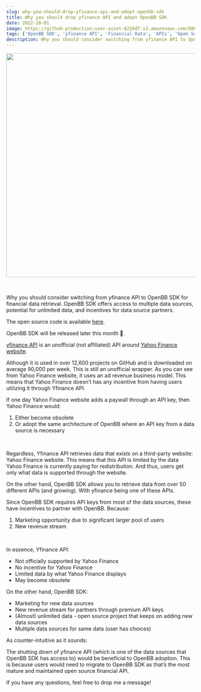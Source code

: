 ```yaml
---
slug: why-you-should-drop-yfinance-api-and-adopt-openbb-sdk
title: Why you should drop yfinance API and adopt OpenBB SDK
date: 2022-10-01
image: https://github-production-user-asset-6210df.s3.amazonaws.com/88618738/280499631-0a3d1183-aeff-441b-96ad-88c8b8c49280.png
tags: ['OpenBB SDK', 'yfinance API', 'Financial Data', 'APIs', 'Open Source']
description: Why you should consider switching from yfinance API to OpenBB SDK for financial data retrieval. OpenBB SDK offers access to multiple data sources, potential for unlimited data, and incentives for data source partners.
---
```


<p align="center">
    <img width="600" src="https://github-production-user-asset-6210df.s3.amazonaws.com/88618738/280499631-0a3d1183-aeff-441b-96ad-88c8b8c49280.png"/>
</p>

<br />

Why you should consider switching from yfinance API to OpenBB SDK for financial data retrieval. OpenBB SDK offers access to multiple data sources, potential for unlimited data, and incentives for data source partners.

The open source code is available [here](https://github.com/DidierRLopes/GamestonkTerminal).

<!-- truncate -->

<div style={{borderTop: '1px solid #0088CC', margin: '1.5em 0'}} />

OpenBB SDK will be released later this month 👀.

[yfinance API](https://github.com/ranaroussi/yfinance) is an unofficial (not affiliated) API around [Yahoo Finance website](https://finance.yahoo.com/).

Although it is used in over 12,600 projects on GitHub and is downloaded on average 90,000 per week. This is still an unofficial wrapper. As you can see from Yahoo Finance website, it uses an ad revenue business model. This means that Yahoo Finance doesn’t has any incentive from having users utilizing it through Yfinance API.

If one day Yahoo Finance website adds a paywall through an API key, then Yahoo Finance would:

1. Either become obsolete
2. Or adopt the same architecture of OpenBB where an API key from a data source is necessary

<br />

Regardless, Yfinance API retrieves data that exists on a third-party website: Yahoo Finance website. This means that this API is limited by the data Yahoo Finance is currently paying for redistribution. And thus, users get only what data is supported through the website.

On the other hand, OpenBB SDK allows you to retrieve data from over 50 different APIs (and growing). With yfinance being one of these APIs.

Since OpenBB SDK requires API keys from most of the data sources, these have incentives to partner with OpenBB. Because:

1. Marketing opportunity due to significant larger pool of users
2. New revenue stream

<br />

In essence, Yfinance API:

- Not officially supported by Yahoo Finance
- No incentive for Yahoo Finance
- Limited data by what Yahoo Finance displays
- May become obsolete

On the other hand, OpenBB SDK:

- Marketing for new data sources
- New revenue stream for partners through premium API keys
- (Almost) unlimited data - open source project that keeps on adding new data sources
- Multiple data sources for same data (user has choices)

As counter-intuitive as it sounds:

The shutting down of yfinance API (which is one of the data sources that OpenBB SDK has access to) would be beneficial to OpenBB adoption. This is because users would need to migrate to OpenBB SDK as that’s the most mature and maintained open source financial API.

If you have any questions, feel free to drop me a message!

